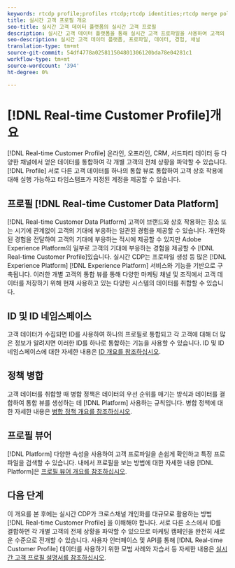 ```yaml
---
keywords: rtcdp profile;profiles rtcdp;rtcdp identities;rtcdp merge policies;real-time customer profile
title: 실시간 고객 프로필 개요
seo-title: 실시간 고객 데이터 플랫폼의 실시간 고객 프로필
description: 실시간 고객 데이터 플랫폼을 통해 실시간 고객 프로파일을 사용하여 고객의 연관성 있고 조율된 경험을 일관되게 제공할 수 있는 방법을 간략하게 소개합니다.
seo-description: 실시간 고객 데이터 플랫폼, 프로파일, 데이터, 경험, 채널
translation-type: tm+mt
source-git-commit: 54df4778a025811504801306120bda78e04281c1
workflow-type: tm+mt
source-wordcount: '394'
ht-degree: 0%

---
```



# [!DNL Real-time Customer Profile]개요

[!DNL Real-time Customer Profile] 온라인, 오프라인, CRM, 서드파티 데이터 등 다양한 채널에서 얻은 데이터를 통합하여 각 개별 고객의 전체 상황을 파악할 수 있습니다. [!DNL Profile] 서로 다른 고객 데이터를 하나의 통합 뷰로 통합하여 고객 상호 작용에 대해 실행 가능하고 타임스탬프가 지정된 계정을 제공할 수 있습니다.

## 프로필 [!DNL Real-time Customer Data Platform]

[!DNL Real-time Customer Data Platform] 고객이 브랜드와 상호 작용하는 장소 또는 시기에 관계없이 고객의 기대에 부응하는 일관된 경험을 제공할 수 있습니다. 개인화된 경험을 전달하여 고객의 기대에 부응하는 적시에 제공할 수 있지만 Adobe Experience Platform의 일부로 고객의 기대에 부응하는 경험을 제공할 수 [!DNL Real-time Customer Profile]있습니다. 실시간 CDP는 프로파일 생성 등 많은 [!DNL Experience Platform] [!DNL Experience Platform] 서비스와 기능을 기반으로 구축됩니다. 이러한 개별 고객의 통합 뷰를 통해 다양한 마케팅 채널 및 조직에서 고객 데이터를 저장하기 위해 현재 사용하고 있는 다양한 시스템의 데이터를 취합할 수 있습니다.

## ID 및 ID 네임스페이스

고객 데이터가 수집되면 ID를 사용하여 하나의 프로필로 통합되고 각 고객에 대해 더 많은 정보가 알려지면 이러한 ID를 하나로 통합하는 기능을 사용할 수 있습니다. ID 및 ID 네임스페이스에 대한 자세한 내용은 [ID 개요를 참조하십시오](/help/rtcdp/profile/identities-overview.md).

## 정책 병합

고객 데이터를 취합할 때 병합 정책은 데이터의 우선 순위를 매기는 방식과 데이터를 결합하여 통합 뷰를 생성하는 데 [!DNL Platform] 사용하는 규칙입니다. 병합 정책에 대한 자세한 내용은 [병합 정책 개요를 참조하십시오](/help/rtcdp/profile/merge-policies.md).

## 프로필 뷰어

[!DNL Platform] 다양한 속성을 사용하여 고객 프로파일을 손쉽게 확인하고 특정 프로파일을 검색할 수 있습니다. 내에서 프로필을 보는 방법에 대한 자세한 내용 [!DNL Platform]은 [프로필 뷰어 개요를 참조하십시오](/help/rtcdp/profile/profile-viewer.md).

## 다음 단계

이 개요를 본 후에는 실시간 CDP가 크로스채널 개인화를 대규모로 활용하는 방법 [!DNL Real-time Customer Profile] 을 이해해야 합니다. 서로 다른 소스에서 ID를 결합하면 각 개별 고객의 전체 상황을 파악할 수 있으므로 마케팅 캠페인을 완전히 새로운 수준으로 전개할 수 있습니다. 사용자 인터페이스 및 API를 통해 [!DNL Real-time Customer Profile] 데이터를 사용하기 위한 모범 사례와 자습서 등 자세한 내용은 [실시간 고객 프로필 설명서를 참조하십시오](../../profile/home.md).